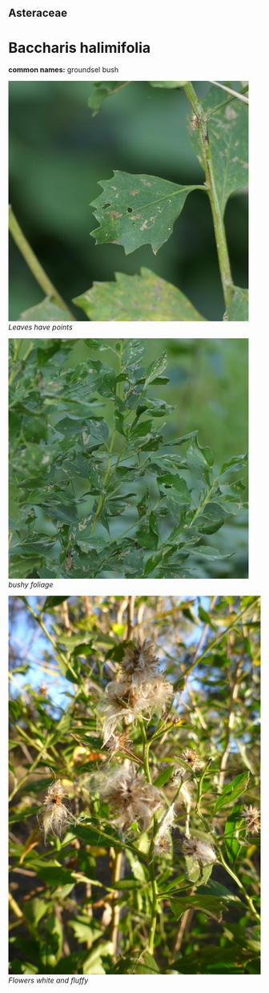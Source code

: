 ## Asteraceae
# Baccharis halimifolia
**common names:** groundsel bush




![Leaves have points](89992_P1211808.jpg)  
 *Leaves have points* 

![bushy foliage](89989_P1211805.jpg)  
 *bushy foliage* 

![Flowers white and fluffy](4857_P1210863.jpg)  
 *Flowers white and fluffy* 

